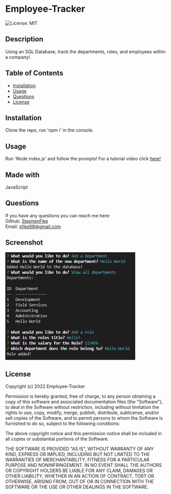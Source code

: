# Employee-Tracker  

![License: MIT](https://img.shields.io/badge/License-MIT-yellow.svg)

## Description

Using an SQL Database, track the departments, roles, and employees within a company!.

## Table of Contents

- [Installation](#installation)
- [Usage](#usage)
- [Questions](#questions)
- [License](#license)

## Installation
Clone the repo, run 'npm i' in the console.

## Usage
Run 'Node index.js' and follow the prompts! For a tutorial video click [here!](https://drive.google.com/file/d/1jISTV-As7yj53GlBS-RlyquBCWyDtEOt/view)

## Made with
JavaScript

## Questions
If you have any questions you can reach me here:  
Github: [StephenFike](https://github.com/StephenFike)  
Email: [sfike98@gmail.com](mailto:sfike98@gmail.com)

## Screenshot
![app screenshot](/assets/images/example.jpg)

## License
Copyright (c) 2022 Employee-Tracker

Permission is hereby granted, free of charge, to any person obtaining a copy
of this software and associated documentation files (the "Software"), to deal
in the Software without restriction, including without limitation the rights
to use, copy, modify, merge, publish, distribute, sublicense, and/or sell
copies of the Software, and to permit persons to whom the Software is
furnished to do so, subject to the following conditions:

The above copyright notice and this permission notice shall be included in all
copies or substantial portions of the Software.

THE SOFTWARE IS PROVIDED "AS IS", WITHOUT WARRANTY OF ANY KIND, EXPRESS OR
IMPLIED, INCLUDING BUT NOT LIMITED TO THE WARRANTIES OF MERCHANTABILITY,
FITNESS FOR A PARTICULAR PURPOSE AND NONINFRINGEMENT. IN NO EVENT SHALL THE
AUTHORS OR COPYRIGHT HOLDERS BE LIABLE FOR ANY CLAIM, DAMAGES OR OTHER
LIABILITY, WHETHER IN AN ACTION OF CONTRACT, TORT OR OTHERWISE, ARISING FROM,
OUT OF OR IN CONNECTION WITH THE SOFTWARE OR THE USE OR OTHER DEALINGS IN THE
SOFTWARE.
